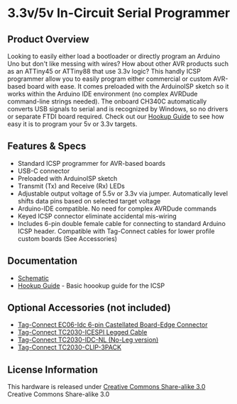 # 3.3v/5v In-Circuit Serial Programmer

## Product Overview

Looking to easily either load a bootloader or directly program an Arduino Uno but don't like messing with wires?  How about other AVR products such as an ATTiny45 or ATTiny88 that use 3.3v logic?  This handly ICSP programmer allow you to easily program either commercial or custom AVR-based board with ease.  It comes preloaded with the ArduinoISP sketch so it works within the Arduino IDE environment (no complex AVRDude command-line strings needed).  The onboard CH340C automatically converts USB signals to serial and is recognized by Windows, so no drivers or separate FTDI board required.  Check out our [Hookup Guide](/Hookup-Guide.md) to see how easy it is to program your 5v or 3.3v targets.

## Features & Specs

- Standard ICSP programmer for AVR-based boards
- USB-C connector
- Preloaded with ArduinoISP sketch
- Transmit (Tx) and Receive (Rx) LEDs
- Adjustable output voltage of 5.5v or 3.3v via jumper.  Automatically level shifts data pins based on selected target voltage
- Arduino-IDE compatible.  No need for complex AVRDude commands
- Keyed ICSP connector eliminate accidental mis-wiring
- Includes 6-pin double female cable for connecting to standard Arduino ICSP header.  Compatible with Tag-Connect cables for lower profile custom boards (See Accessories)

## Documentation

- [Schematic](/schematic.pdf)
- [Hookup Guide](/Hookup-Guide.md) - Basic hoookup guide for the ICSP

## Optional Accessories (not included)

- [Tag-Connect EC06-Idc 6-pin Castellated Board-Edge Connector](https://www.tag-connect.com/product/ec-06-pcb-edge-connector)
- [Tag-Connect TC2030-ICESPI Legged Cable](https://www.tag-connect.com/product/tc2030-icespi-legged-cable-for-use-with-atmel-ice?attribute_orientation=LEMTA+-+Ribbon+Connector+reversed+for+Atmel-ICE)
- [Tag-Connect TC2030-IDC-NL (No-Leg version)](https://www.tag-connect.com/product/tc2030-idc-nl)
- [Tag-Connect TC2030-CLIP-3PACK](https://www.tag-connect.com/product/tc2030-retaining-clip-board-3-pack)



## License Information

This hardware is released under [Creative Commons Share-alike 3.0](https://creativecommons.org/licenses/by-sa/3.0/)  Creative Commons Share-alike 3.0

